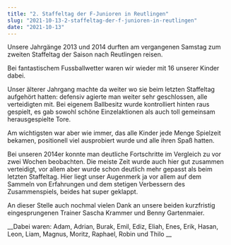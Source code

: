 ```yaml
---
title: "2. Staffeltag der F-Junioren in Reutlingen"
slug: "2021-10-13-2-staffeltag-der-f-junioren-in-reutlingen"
date: "2021-10-13"
---
```

Unsere Jahrgänge 2013 und 2014 durften am vergangenen Samstag zum zweiten Staffeltag der Saison nach Reutlingen reisen.


Bei fantastischem Fussballwetter waren wir wieder mit 16 unserer Kinder dabei.


Unser älterer Jahrgang machte da weiter wo sie beim letzten Staffeltag aufgehört hatten: defensiv agierte man weiter sehr geschlossen, alle verteidigten mit. Bei eigenem Ballbesitz wurde kontrolliert hinten raus gespielt, es gab sowohl schöne Einzelaktionen als auch toll gemeinsam herausgespielte Tore.


Am wichtigsten war aber wie immer, das alle Kinder jede Menge Spielzeit bekamen, positionell viel ausprobiert wurde und alle ihren Spaß hatten.


Bei unseren 2014er konnte man deutliche Fortschritte im Vergleich zu vor zwei Wochen beobachten. Die meiste Zeit wurde auch hier gut zusammen verteidigt, vor allem aber wurde schon deutlich mehr gepasst als beim letzten Staffeltag. Hier liegt unser Augenmerk ja vor allem auf dem Sammeln von Erfahrungen und dem stetigen Verbessern des Zusammenspiels, beides hat super geklappt.


An dieser Stelle auch nochmal vielen Dank an unsere beiden kurzfristig eingesprungenen Trainer Sascha Krammer und Benny Gartenmaier.



 __Dabei waren: Adam, Adrian, Burak, Emil, Ediz, Eliah, Enes, Erik, Hasan, Leon, Liam, Magnus, Moritz, Raphael, Robin und Thilo __
